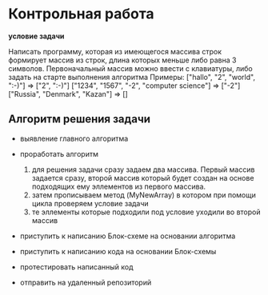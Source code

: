 # Контрольная работа

**условие задачи**

Написать программу, которая из имеющегося массива строк формирует 
массив из строк, длина которых меньше либо равна 3 символов. Первоначальный массив можно 
ввести  с клавиатуры, либо задать на старте выполнения алгоритма 
Примеры: 
["hallo", "2", "world", ":-)"] => ["2", ":-)"]
["1234", "1567", "-2", "computer science"] => ["-2"]
["Russia", "Denmark", "Kazan"] => []

## Алгоритм решения задачи

* выявление главного алгоритма
* проработать алгоритм

    1.  для решения задачи сразу задаем два массива. Первый массив задается сразу, второй массив который будет создан на основе подходящих ему эллементов из первого массива. 
    2. затем прописываем метод (MyNewArray) в котором при помощи цикла проверяем условие задачи 
    3. те эллементы которые подходили под условие уходили во второй массив

* приступить к написанию Блок-схеме на основании алгоритма
* приступить к написанию кода на основании Блок-схемы
* протестировать написанный код
* отправить на удаленный репозиторий



